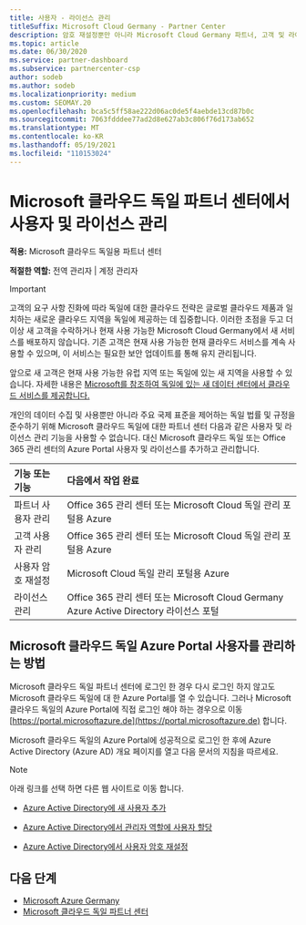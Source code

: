 ```yaml
---
title: 사용자 - 라이선스 관리
titleSuffix: Microsoft Cloud Germany - Partner Center
description: 암호 재설정뿐만 아니라 Microsoft Cloud Germany 파트너, 고객 및 라이선스에 대한 파트너 센터 관리하는 방법 및 위치를 알아봅니다.
ms.topic: article
ms.date: 06/30/2020
ms.service: partner-dashboard
ms.subservice: partnercenter-csp
author: sodeb
ms.author: sodeb
ms.localizationpriority: medium
ms.custom: SEOMAY.20
ms.openlocfilehash: bca5c5ff58ae222d06ac0de5f4aebde13cd87b0c
ms.sourcegitcommit: 7063fdddee77ad2d8e627ab3c806f76d173ab652
ms.translationtype: MT
ms.contentlocale: ko-KR
ms.lasthandoff: 05/19/2021
ms.locfileid: "110153024"
---
```

# <a name="user-and-license-management-in-partner-center-for-microsoft-cloud-germany"></a>Microsoft 클라우드 독일 파트너 센터에서 사용자 및 라이선스 관리

**적용:** Microsoft 클라우드 독일용 파트너 센터

**적절한 역할:** 전역 관리자 | 계정 관리자

> [!IMPORTANT]
> 고객의 요구 사항 진화에 따라 독일에 대한 클라우드 전략은 글로벌 클라우드 제품과 일치하는 새로운 클라우드 지역을 독일에 제공하는 데 집중합니다. 이러한 초점을 두고 더 이상 새 고객을 수락하거나 현재 사용 가능한 Microsoft Cloud Germany에서 새 서비스를 배포하지 않습니다. 기존 고객은 현재 사용 가능한 현재 클라우드 서비스를 계속 사용할 수 있으며, 이 서비스는 필요한 보안 업데이트를 통해 유지 관리됩니다.
>  
> 앞으로 새 고객은 현재 사용 가능한 유럽 지역 또는 독일에 있는 새 지역을 사용할 수 있습니다. 자세한 내용은 [Microsoft를 참조하여 독일에 있는 새 데이터 센터에서 클라우드 서비스를 제공합니다.](https://news.microsoft.com/europe/2018/08/31/microsoft-to-deliver-cloud-services-from-new-datacentres-in-germany-in-2019-to-meet-evolving-customer-needs/)

개인의 데이터 수집 및 사용뿐만 아니라 주요 국제 표준을 제어하는 독일 법률 및 규정을 준수하기 위해 Microsoft 클라우드 독일에 대한 파트너 센터 다음과 같은 사용자 및 라이선스 관리 기능을 사용할 수 없습니다. 대신 Microsoft 클라우드 독일 또는 Office 365 관리 센터의 Azure Portal 사용자 및 라이선스를 추가하고 관리합니다.

기능 또는 기능 | 다음에서 작업 완료
:--- | :---
파트너 사용자 관리 | Office 365 관리 센터 또는 Microsoft Cloud 독일 관리 포털용 Azure
고객 사용자 관리 | Office 365 관리 센터 또는 Microsoft Cloud 독일 관리 포털용 Azure
사용자 암호 재설정 | Microsoft Cloud 독일 관리 포털용 Azure
라이선스 관리 | Office 365 관리 센터 또는 Microsoft Cloud Germany Azure Active Directory 라이선스 포털

## <a name="how-to-manage-users-in-the-azure-portal-for-microsoft-cloud-germany"></a>Microsoft 클라우드 독일 Azure Portal 사용자를 관리하는 방법 

Microsoft 클라우드 독일 파트너 센터에 로그인 한 경우 다시 로그인 하지 않고도 Microsoft 클라우드 독일에 대 한 Azure Portal를 열 수 있습니다. 그러나 Microsoft 클라우드 독일의 Azure Portal에 직접 로그인 해야 하는 경우으로 이동 [https://portal.microsoftazure.de](https://portal.microsoftazure.de) 합니다. 

Microsoft 클라우드 독일의 Azure Portal에 성공적으로 로그인 한 후에 Azure Active Directory (Azure AD) 개요 페이지를 열고 다음 문서의 지침을 따르세요.

> [!NOTE]  
> 아래 링크를 선택 하면 다른 웹 사이트로 이동 합니다.

-  [Azure Active Directory에 새 사용자 추가](/azure/active-directory/active-directory-users-create-azure-portal)

-  [Azure Active Directory에서 관리자 역할에 사용자 할당](/azure/active-directory/active-directory-users-assign-role-azure-portal)

-  [Azure Active Directory에서 사용자 암호 재설정](/azure/active-directory/active-directory-users-reset-password-azure-portal)

## <a name="next-steps"></a>다음 단계

-  [Microsoft Azure Germany](https://azure.microsoft.com/global-infrastructure/germany/)
-  [Microsoft 클라우드 독일 파트너 센터](partner-center-for-microsoft-cloud-germany.md)